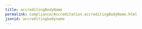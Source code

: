```yaml
---
title: accreditingBodyName
permalink: compliance/Accreditation.accreditingBodyName.html
jsonid: accreditingbodyname
---
```

